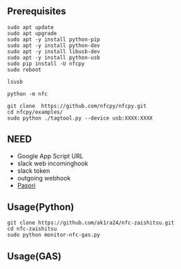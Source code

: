 ## Prerequisites
```
sudo apt update
sudo apt upgrade
sudo apt -y install python-pip
sudo apt -y install python-dev
sudo apt -y install libusb-dev
sudo apt -y install python-usb
sudo pip install -U nfcpy
sudo reboot

lsusb

python -m nfc

git clone  https://github.com/nfcpy/nfcpy.git
cd nfcpy/examples/
sudo python ./tagtool.py --device usb:XXXX:XXXX
```

## NEED
* Google App Script URL
* slack web incominghook
* slack token
* outgoing webhook
* [Pasori](https://www.amazon.co.jp/%E3%82%BD%E3%83%8B%E3%83%BC-SONY-%E9%9D%9E%E6%8E%A5%E8%A7%A6IC%E3%82%AB%E3%83%BC%E3%83%89%E3%83%AA%E3%83%BC%E3%83%80%E3%83%BC-PaSoRi-RC-S380/dp/B00948CGAG)

## Usage(Python)
```
git clone https://github.com/ak1ra24/nfc-zaishitsu.git
cd nfc-zaishitsu
sudo python monitor-nfc-gas.py
```

## Usage(GAS)
